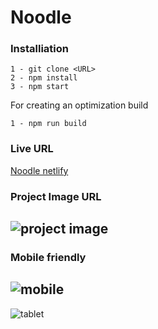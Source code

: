 # Noodle


### Installiation
```
1 - git clone <URL>
2 - npm install
3 - npm start
```
For creating an optimization build
```
1 - npm run build
```

### Live URL

[Noodle netlify](https://zingy-druid-21c6e3.netlify.app/)

### Project Image URL

![project image](https://raw.githubusercontent.com/priyanshuSharma-WebDev/hackerearth-project/master/Screenshot%20from%202022-04-19%2004-08-01.png)
---
### Mobile friendly

![mobile](https://raw.githubusercontent.com/priyanshuSharma-WebDev/hackerearth-project/master/Screenshot%20from%202022-04-19%2019-38-29.png)
---

![tablet](https://raw.githubusercontent.com/priyanshuSharma-WebDev/hackerearth-project/master/Screenshot%20from%202022-04-19%2019-38-56.png)
